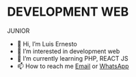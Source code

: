 <h1>DEVELOPMENT WEB</h1>
<span>JUNIOR</span>

- 👋 Hi, I’m Luis Ernesto
- 👀 I’m interested in development web
- 🌱 I’m currently learning PHP, REACT JS
- 📫 How to reach me <a href='lf1street953@gmail.com'>Email</a> or <a href='https://api.whatsapp.com/send?phone=+50373029987&text=Hola%20Luis'>WhatsApp</a>

<!---
LErnesto503/LErnesto503 is a ✨ special ✨ repository because its `README.md` (this file) appears on your GitHub profile.
You can click the Preview link to take a look at your changes.
--->
